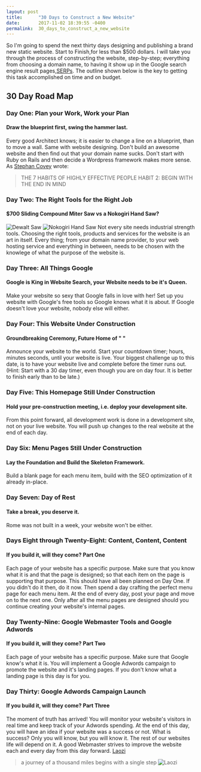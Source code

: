 ```yaml
---
layout: post
title:      "30 Days to Construct a New Website"
date:       2017-11-02 18:39:55 -0400
permalink:  30_days_to_construct_a_new_website
---
```



So I'm going to spend the next thirty days designing and publishing a brand new static website. Start to Finish,for less than $500 dollars. I will take you through the process of constructing the website, step-by-step; everything from choosing a domain name, to having it show up in the Google search engine result pages,[SERPs](http://www.wordstream.com/serp). The outline shown below is the key to getting this task accomplished on time and on budget.

## **30 Day Road Map**
### Day One: Plan your Work, Work your Plan
#### Draw the blueprint first, swing the hammer last.
Every good Architect knows; it is easier to change a line on a blueprint, than to move a wall. Same with website designing. Don't build an awesome website and then find out that your domain name sucks. Don't start with Ruby on Rails and then decide a Wordpress framework makes more sense. As [Stephan Covey](https://www.stephencovey.com/7habits/7habits-habit2.php) wrote:
> THE 7 HABITS OF HIGHLY EFFECTIVE PEOPLE
> HABIT 2: BEGIN WITH THE END IN MIND

### Day Two: The Right Tools for the Right Job 
#### $700 Sliding Compound Miter Saw vs a Nokogiri Hand Saw?
![Dewalt Saw](https://images-na.ssl-images-amazon.com/images/I/5172rOH-l3L._SX425_.jpg) ![Nokogiri Hand Saw](https://en.wikipedia.org/wiki/File:Jap_saw_Dozuki_P2100025a.jpg)
Not every site needs industrial strength tools. Choosing the right tools, products and services for the website is an art in itself. Every thing; from your domain name provider, to your web hosting service and everything in between, needs to be chosen with the knowlege of what the purpose of the website is.

### Day Three: All Things Google
#### Google is King in Website Search, your Website needs to be it's Queen.
Make your website so sexy that Google falls in love with her! Set up you website with Google's free tools so Google knows what it is about. If Google doesn't love your website, nobody else will either.

### Day Four: This Website Under Construction
#### Groundbreaking Ceremony, Future Home of " "
Announce your website to the world. Start your countdown timer; hours, minutes seconds, until your website is live. Your biggest challenge up to this date, is to have your website live and complete before the timer runs out. (Hint: Start with a 30 day timer, even though you are on day four. It is better to finish early than to be late.)

### Day Five: This Homepage Still Under Construction
#### Hold your pre-construction meeting, i.e. deploy your development site. 
From this point forward, all development work is done in a development site, not on your live website. You will push up changes to the real website at the end of each day.
 
### Day Six: Menu Pages Still Under Construction
#### Lay the Foundation and Build the Skeleton Framework.
Build a blank page for each menu item, build with the SEO optimization of it already in-place.

### Day Seven: Day of Rest
#### Take a break, you deserve it.
Rome was not built in a week, your website won't be either.

### Days Eight through Twenty-Eight: Content, Content, Content
#### If you build it, will they come? Part One
Each page of your website has a specific purpose. Make sure that you know what it is and that the page is designed; so that each item on the page is supporting that purpose. This should have all been planned on Day One. If you didn't do it then, do it now. Then spend a day crafting the perfect menu page for each menu item. At the end of every day, post your page and move on to the next one. Only after all the menu pages are designed should you continue creating your website's internal pages.

### Day Twenty-Nine: Google Webmaster Tools and Google Adwords
#### If you build it, will they come? Part Two
Each page of your website has a specific purpose. Make sure that Google know's what it is. You will implement a Google Adwords campaign to promote the website and it's landing pages. If you don't know what a landing page is this day is for you.

### Day Thirty: Google Adwords Campaign Launch
#### If you build it, will they come? Part Three
The moment of truth has arrived! You will monitor your website's visitors in real time and keep track of your Adwords spending. At the end of this day, you will have an idea if your website was a success or not. What is success? Only you will know, but you will know it. The rest of our websites life will depend on it. A good Webmaster strives to improve the website each and every day from this day forward.
[Laozi](https://en.wiktionary.org/wiki/Laozi#English)
> a journey of a thousand miles begins with a single step
![Laozi](https://en.wiktionary.org/wiki/File:DaodeTianzun.jpg)
